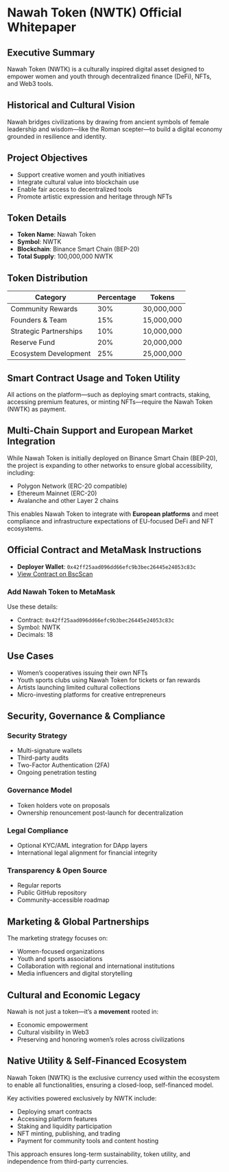
# Nawah Token (NWTK) Official Whitepaper

## Executive Summary
Nawah Token (NWTK) is a culturally inspired digital asset designed to empower women and youth through decentralized finance (DeFi), NFTs, and Web3 tools.

## Historical and Cultural Vision
Nawah bridges civilizations by drawing from ancient symbols of female leadership and wisdom—like the Roman scepter—to build a digital economy grounded in resilience and identity.

## Project Objectives
- Support creative women and youth initiatives
- Integrate cultural value into blockchain use
- Enable fair access to decentralized tools
- Promote artistic expression and heritage through NFTs

## Token Details
- **Token Name**: Nawah Token  
- **Symbol**: NWTK  
- **Blockchain**: Binance Smart Chain (BEP-20)  
- **Total Supply**: 100,000,000 NWTK  

## Token Distribution
| Category               | Percentage | Tokens          |
|------------------------|------------|------------------|
| Community Rewards      | 30%        | 30,000,000       |
| Founders & Team        | 15%        | 15,000,000       |
| Strategic Partnerships | 10%        | 10,000,000       |
| Reserve Fund           | 20%        | 20,000,000       |
| Ecosystem Development  | 25%        | 25,000,000       |

## Smart Contract Usage and Token Utility
All actions on the platform—such as deploying smart contracts, staking, accessing premium features, or minting NFTs—require the Nawah Token (NWTK) as payment.

## Multi-Chain Support and European Market Integration
While Nawah Token is initially deployed on Binance Smart Chain (BEP-20), the project is expanding to other networks to ensure global accessibility, including:

- Polygon Network (ERC-20 compatible)
- Ethereum Mainnet (ERC-20)
- Avalanche and other Layer 2 chains

This enables Nawah Token to integrate with **European platforms** and meet compliance and infrastructure expectations of EU-focused DeFi and NFT ecosystems.

## Official Contract and MetaMask Instructions
- **Deployer Wallet**: `0x42ff25aad096dd66efc9b3bec26445e24053c83c`  
- [View Contract on BscScan](https://bscscan.com/address/0x42ff25aad096dd66efc9b3bec26445e24053c83c)

### Add Nawah Token to MetaMask
Use these details:
- Contract: `0x42ff25aad096dd66efc9b3bec26445e24053c83c`
- Symbol: NWTK
- Decimals: 18

## Use Cases
- Women’s cooperatives issuing their own NFTs
- Youth sports clubs using Nawah Token for tickets or fan rewards
- Artists launching limited cultural collections
- Micro-investing platforms for creative entrepreneurs

## Security, Governance & Compliance

### Security Strategy
- Multi-signature wallets
- Third-party audits
- Two-Factor Authentication (2FA)
- Ongoing penetration testing

### Governance Model
- Token holders vote on proposals
- Ownership renouncement post-launch for decentralization

### Legal Compliance
- Optional KYC/AML integration for DApp layers
- International legal alignment for financial integrity

### Transparency & Open Source
- Regular reports
- Public GitHub repository
- Community-accessible roadmap

## Marketing & Global Partnerships

The marketing strategy focuses on:
- Women-focused organizations
- Youth and sports associations
- Collaboration with regional and international institutions
- Media influencers and digital storytelling

## Cultural and Economic Legacy

Nawah is not just a token—it’s a **movement** rooted in:
- Economic empowerment
- Cultural visibility in Web3
- Preserving and honoring women’s roles across civilizations



## Native Utility & Self-Financed Ecosystem

Nawah Token (NWTK) is the exclusive currency used within the ecosystem to enable all functionalities, ensuring a closed-loop, self-financed model.

Key activities powered exclusively by NWTK include:
- Deploying smart contracts
- Accessing platform features
- Staking and liquidity participation
- NFT minting, publishing, and trading
- Payment for community tools and content hosting

This approach ensures long-term sustainability, token utility, and independence from third-party currencies.
